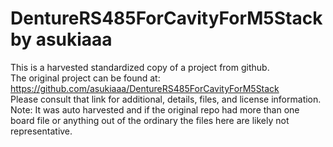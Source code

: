 
# DentureRS485ForCavityForM5Stack by asukiaaa  
This is a harvested standardized copy of a project from github.  
The original project can be found at:  
https://github.com/asukiaaa/DentureRS485ForCavityForM5Stack  
Please consult that link for additional, details, files, and license information.  
Note: It was auto harvested and if the original repo had more than one board file or anything out of the ordinary the files here are likely not representative.  
    